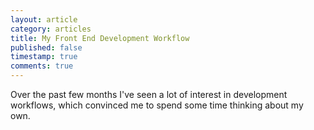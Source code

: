 ```yaml
---
layout: article
category: articles
title: My Front End Development Workflow
published: false
timestamp: true
comments: true
---
```


Over the past few months I've seen a lot of interest in development workflows, which convinced me to spend some time thinking about my own.